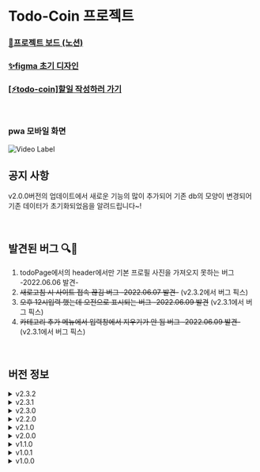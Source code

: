 # Todo-Coin 프로젝트

### [📓프로젝트 보드 (노션)](https://gold-route-090.notion.site/To-do-Coin-b75b3b4bb3de4b16a4341878154c37ae)
### [✨figma 초기 디자인](https://www.figma.com/file/wPBJm0gWJUiY7PQVi2YqiA/To-do-Coin)
### [[⚡todo-coin]할일 작성하러 가기](https://todo-coin.netlify.app/)
<br/>

### pwa 모바일 화면
![Video Label](http://img.youtube.com/vi/gMMsuNhXjdU/0.jpg)

## 공지 사항
v2.0.0버전의 업데이트에서 새로운 기능의 많이 추가되어 기존 db의 모양이 변경되어 기존 데이터가 초기화되었음을 알려드립니다~!

<br/>

## 발견된 버그 🔍🐞
1. todoPage에서의 header에서만 기본 프로필 사진을 가져오지 못하는 버그 -2022.06.06 발견-
2. ~~새로고침 시 사이트 접속 끊김 버그 -2022.06.07 발견-~~ (v2.3.2에서 버그 픽스)
3. ~~오후 12시입력 했는데 오전으로 표시되는 버그 -2022.06.09 발견~~ (v2.3.1에서 버그 픽스)
4. ~~카테고리 추가 메뉴에서 입력창에서 지우기가 안 됨 버그 -2022.06.09 발견-~~ (v2.3.1에서 버그 픽스)

<br/>

## 버전 정보
<details>
<summary>v2.3.2</summary>
<div markdown="1">
    
## 기능 변경 ♻
    1. 휴대폰 사이즈에 맞게 사이즈 조정.
       - 휴대폰 사이즈에서 아래에 쓸데 없는 여백이 있던 부분을 삭제하였습니다.
    
    2. 헤더 부분 고정 정상화
        헤더가 정상적으로 고정되지 않았었는데 정상적으로 고정되도록 수정하였습니다.
    
## 수정된 버그 🛠️🐞
    1. 새로고침 시 사이트 접속 끊김 버그 -2022.06.07 발견
       이제 새로고침을 해도 접속이 끊기지 않게 수정되었습니다.


</div>
</details>

<details>
<summary>v2.3.1</summary>
<div markdown="1">
    
## 수정된 버그 🛠️🐞
    1. 오후 12시입력 했는데 오전으로 표시되는 버그 -2022.06.09 발견
       오전 오후로 변환하는 함수에서 12시부분을 고려하지 못해서 수정했습니다.
       새벽 12시는 0시로 점심 12시는 12시로 출력됩니다~!
  ![image](https://user-images.githubusercontent.com/79118046/172862059-165ca225-3d7a-4ace-a623-30748ba63945.png)
  ![image](https://user-images.githubusercontent.com/79118046/172864937-f0ee951a-c06d-4c92-be42-344fe9435ec7.png)

    
    2. 카테고리 추가 메뉴에서 입력창에서 지우기가 안 됨 -2022.06.09 발견
       preventDefault() 함수로 인한 문제였습니다. 이제 정상적으로 작동합니다.
    
[해결 상세보기](https://gold-route-090.notion.site/To-do-Coin-b75b3b4bb3de4b16a4341878154c37ae#6b65addf60b042458b8923a304595d6b)


</div>
</details>

<details>
<summary>v2.3.0</summary>
<div markdown="1">

## 기능 추가 ✔
    1. 웹사이트 탭창에서 페이지 제목이 출력됩니다.
 ![image](https://user-images.githubusercontent.com/79118046/172830714-e6e2062d-0fec-4bd3-9c95-8bda8b01ceb8.png)
    
    
## 기능 변경 ♻
    1. 카테고리 기능이 변경됩니다.
      기존 카테고리 입력방식은 수정 시에 활용이 불가하고, 또한 재사용성이 떨어져서 아래와 같이 기능을 수정하였습니다.
    
      * 나의 카테고리 등록 방식 변경
       기존: todo생성 시 입력된 카테고리는 나의 카테고리에 추가 (수정 시에는 불가했음)
       변경: 카테고리 추가하기 메뉴에서 나의 카테고리 추가. (카테고리 추가메뉴는 todo생성&수정 및 마이페이지에 있습니다.)
      
      * 카테고리 입력 방식 변경
       기존: 아무 제약없이 막 등록 가능
       변경: 나의 카테고리에 있는 카테고리만 등록가능
![image](https://user-images.githubusercontent.com/79118046/172832382-7ff0caa3-5e49-4b30-aee3-8c9843ede348.png)

    2. Ui가 개선 되었습니다.
       * todo_page
         todoPage에서 고정부분을 헤더뿐만아니라 추가로 (컨트롤 버튼들 + 하단 footer)까지 고정시키고 
         중간에 todo리스트 부분을 스크롤로 변경하여
         사용의 편의성을 높였습니다.
![image](https://user-images.githubusercontent.com/79118046/172833558-334729a8-b59a-413a-943f-42c75dcb44ed.png)

       * todo_card
         할일에서 상태를 변경하는 부분이 눈에 띄지 않아서 입체감을 추가했습니다.
![image](https://user-images.githubusercontent.com/79118046/172833619-c6a9f54d-b2e3-4714-866e-57a350574436.png)
       
     3. 기본 디폴트 프로필 사진을 변경했습니다.
        조금더 컨셉에 맞는 기본사진으로 변경했습니다.
 ![image](https://user-images.githubusercontent.com/79118046/172833995-3d9371ff-ef5a-48fe-906a-6d0dc4198849.png)
    
     4. 웹사이트 기본 폰트를 주아체로 변경했습니다.
        폰트스타일이 바뀌면서 전체적으로 폰트사이즈도 같이 변경 되었습니다.
    

    
</div>
</details>

<details>
<summary>v2.2.0</summary>
<div markdown="1">

## 기능 추가 ✔
    1. pwa사이트로 사이트로 진화하였습니다.
      - 다운로드 받아서 바탕화면 & 홈화면에 두고 사용이 가능합니다.
      - 오프라인에서 사용 시 오프라인임을 알려주는 페이지가 출력됩니다.
![image](https://user-images.githubusercontent.com/79118046/172061559-cb9e2e42-bd4e-4728-aa0e-71af5f3bf557.png)

![image](https://user-images.githubusercontent.com/79118046/172061539-86517357-98d3-4490-967f-785c3d4efa8f.png)

![image](https://user-images.githubusercontent.com/79118046/172061621-8a4e288f-0829-476d-942e-0df9de886f35.png)



</div>
</details>

<details>
<summary>v2.1.0</summary>
<div markdown="1">

## 기능 추가 ✔
    1. item의 이름이 축약기능 추가되었습니다.
       item의 이름이 길어지면 아이템들의 모양이 일관되지 않아 깔끔한 디자인이 아니었습니다.
       그래서 item의 이름이 길어지면 축약되고 이름을 다시 클릭해서 전체이름을 볼 수있는 기능을 추가했습니다.
![image](https://user-images.githubusercontent.com/79118046/172043751-c77f6f9c-6894-4358-a6a8-9c00b11f32fa.png)

## 기능 변경 ♻
    1. 아이템 구매기능이 변경되었습니다.
       아이템 구매 시
       기존: 해당 아이템 자동 삭제.
       변경: 해당 아이템 유지. (삭제는 수동으로 지원됨)
    
    2. 모바일 화면에 잘 맞게 나오도록 ui를 최적화 하였습니다.
    
    3. 로그아웃 버튼의 기능이 변경되었습니다.
       기존: 클릭 시 바로 로그아웃.
       변경: 재확인 후 로그아웃.
 ![image](https://user-images.githubusercontent.com/79118046/172043936-7fac8a2b-a3d2-4af1-b006-34cd7dd1838d.png)
    
    4. 닉네임부분의 ui가 변경되었습니다.
       - 닉네임 변경 버튼이 클릭 전후로 다른 색을 갖게 변경되었습니다.
         기존: 동일색
         변경: 초록색
       - 닉네임 input에 placeholder를 추가하였습니다.

## 발견된 버그 🔍🐞
~~1.휴대폰에서 구글 로그인 시 불가능, 웹사이트에서만 접속 가능 버그.~~
```
앱이 Google보안 브라우저정책을 준수하지 않았다고 오류가 나옵니다~!
해결방법을 찾아봐야겠습니다.
일단 휴대폰에서도 웹사이트로 접속하는 방법이면 사용 가능합니다.
------------------------------------------------------------------------------------------------
해결: 휴대폰에서 로그인이 안 되는 게 아니라 chrome이 아닌 브라우저 즉 카카오 인앱에서 접속 시 구글 로그인이 불가한 것을 알아냈다.
그래서 문자로 보내면거나 해당 주소를 복사해서 chrome에서 실행하면 잘된다.
```
[참고사이트](https://mingeesuh.tistory.com/entry/%EC%9D%B8%EC%95%B1-%EB%B8%8C%EB%9D%BC%EC%9A%B0%EC%A0%80-%EB%A1%9C%EA%B7%B8%EC%9D%B8-%EC%98%A4%EB%A5%98-403-%EC%98%A4%EB%A5%98-disalloweduseragent)

</div>
</details>

<details>
<summary>v2.0.0</summary>
<div markdown="1">

## 기능 추가 ✔
    1. 마이페이지가 오픈되었습니다.
       * 새로운 기능
        - 닉네임과 프로필사진을 저장 할 수 있게 되었습니다.
        - 누적 정보(todo, coin, item)가 추가되었습니다.
        - 하단 세션(나의 카테고리, 나의 아이템)들에 toggle기능이 추가되었습니다.
![image](https://user-images.githubusercontent.com/79118046/172022488-0170b01a-0028-4f27-b0ba-26ef8b342ece.png)
![image](https://user-images.githubusercontent.com/79118046/172022618-2cb5fbac-0267-44b6-8ec1-3a0c1b236767.png)
    
       * 나의 카테고리
        - 나의 카테고리리에 삭제기능이 추가되었습니다.
![image](https://user-images.githubusercontent.com/79118046/172022615-2418b452-2d5e-446c-9520-6229b5fdb64b.png)


## 기능 변경 ♻
    1. 마이페이지의 로그아웃 버튼 변경.
       로그아웃 버튼이 아이콘으로 변경되었으며 아이콘tooltip과 흔들리는 시각효과를 추가하였습니다.
![image](https://user-images.githubusercontent.com/79118046/172022586-9d80032b-5679-4fa0-b10e-9922a7852f69.png)

## 발견된 버그 🔍🐞
    1.  todoPage에서의 header에서만 기본 프로필 사진을 가져오지 못하는 버그.
        사용자가 처음 계정 생성 시 기본프로필 사진인 피카츄가 출력됩니다. 다른 페이지에서의 header에서는 피카츄가 잘 등장하지만
![image](https://user-images.githubusercontent.com/79118046/172022987-26a3216a-82f3-4126-9a1b-983ee4a4c508.png)  
   
        todoPage에서의 header에서는 이상하게 피카츄가 등자하지 않습니다.
        현재 발견된 원인은 header에서 asset폴더 앞에 '/'를 붙여야 되는 경우도 있고 아닌 경우가도 있어서 불규칙적인것으로 확인됐습니다.
        그러나 '/'가 왜 다르게 적용되는 지에 대해에서는 해결점을 찾지 못해 추후에 해결하고자 합니다.
        기본프로필 왜에 새로등록한 사진은 잘 나옵니다~!
 ![image](https://user-images.githubusercontent.com/79118046/172022991-b51f56e8-8bbf-4a58-8c01-a526547b9c33.png)


</div>
</details>

<details>
<summary>v1.1.0</summary>
<div markdown="1">

## 기능 추가 ✔
    1. 헤더메뉴에 tooltip이 추가되었습니다.
       이제 보다 가시적으로 어떤 메뉴인지 알 수 있게 되었습니다.
![image](https://user-images.githubusercontent.com/79118046/171870090-085da9bb-e242-4e22-aa4e-9cab7abd761c.png)

    2. 아이템 기능이 추가되었습니다.
       * 상점
        - 아이템 생성: lv과 구매비용, 이미지 or 아이콘을 저장 할 수 있습니다.
        - 아이템 수정 & 삭제: 이미 생성된 아이템을 수정 및 삭제가 가능합니다. 구매하기 옆에 버튼을 눌러서 실행합니다.
        - 구매하기: 아이템의 조건이 맞으면 구매가 가능합니다. 구매한 상품은 마이페이지로 이동됩니다.
       * 마이페이지
        - 아이템 사용: 아이템 사용 시 해당 아이템은 삭제됩니다.
![image](https://user-images.githubusercontent.com/79118046/171870573-73c3f069-0b50-4208-8e9b-4ccd9a88a6d1.png)


## 기능 변경 ♻
    1. 마이페이지 위치 조정
       마이페이지 작업전까지 임시적으로 로그아웃 버튼을 최상단으로 이동 시켰습니다.
![image](https://user-images.githubusercontent.com/79118046/171870698-c7ce27b8-d33f-4d5a-9c7c-39b3ed65769f.png)

</div>
</details>

<details>
<summary>v1.0.1</summary>
<div markdown="1">
  
## 기능 변경 ♻
    1. 로그아웃 시 로직 변경.
       기존: 바로 로그인페이지로 감 (오류 발생 및 환경에 따라 로그아웃 불가).
       수정: 유저 정보 없음 모달이 나타남.
    2. non_existent_user 컴포넌트 변경 (유저 정보 없으면 나오는 모달 창).
       추가: 5초 뒤에 로그인 페이지로 이동함.
 
## 버그 수정 🐞
    1. 다른 유저가 로그인 하거나, todo생성 시 자신 외의 다른 유저들의 데이터가 전부 삭제되는 버그 수정.
       
  
</div>
</details>

<details>
<summary>v1.0.0</summary>
<div markdown="1">
  
    최초 배포
</div>
</details>




